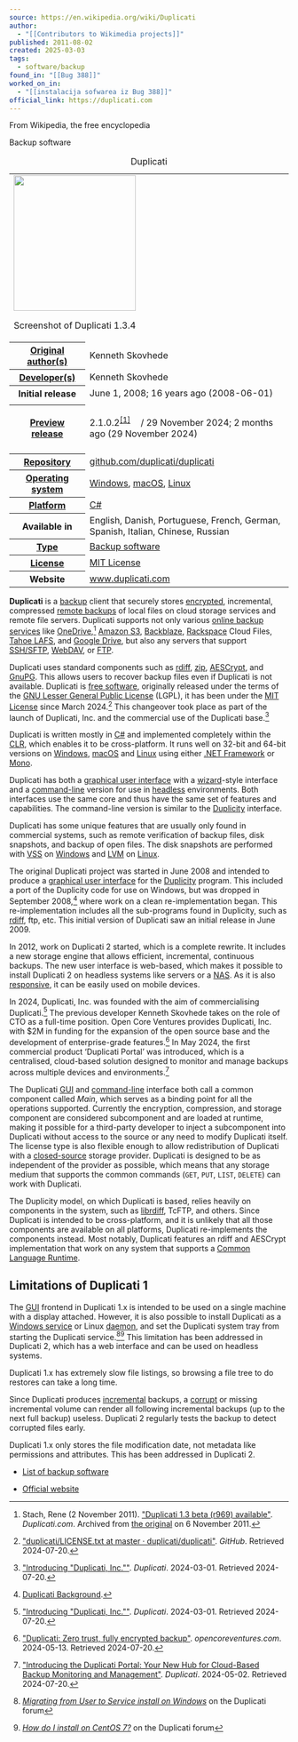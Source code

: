 ```yaml
---
source: https://en.wikipedia.org/wiki/Duplicati
author:
  - "[[Contributors to Wikimedia projects]]"
published: 2011-08-02
created: 2025-03-03
tags:
  - software/backup
found_in: "[[Bug 388]]"
worked_on_in:
  - "[[instalacija sofwarea iz Bug 388]]"
official_link: https://duplicati.com
---
```

From Wikipedia, the free encyclopedia

Backup software

<table><caption>Duplicati</caption><tbody><tr><td colspan="2"><span><a href="https://en.wikipedia.org/wiki/File:Duplicati_1.3.4.png"><img src="https://upload.wikimedia.org/wikipedia/commons/thumb/8/8f/Duplicati_1.3.4.png/220px-Duplicati_1.3.4.png" width="220" height="244"></a></span><p>Screenshot of Duplicati 1.3.4</p></td></tr><tr><th scope="row"><a href="https://en.wikipedia.org/wiki/Programmer">Original author(s)</a></th><td>Kenneth Skovhede</td></tr><tr><th scope="row"><a href="https://en.wikipedia.org/wiki/Programmer">Developer(s)</a></th><td>Kenneth Skovhede</td></tr><tr><th scope="row">Initial release</th><td>June&nbsp;1, 2008<span>; 16 years ago</span><span>&nbsp;(<span>2008-06-01</span>)</span></td></tr><tr><td colspan="2"></td></tr><tr><th scope="row"><a href="https://en.wikipedia.org/wiki/Software_release_life_cycle#Beta">Preview release</a></th><td><p>2.1.0.2<sup><a href="https://en.wikipedia.org/wiki/#cite_note-wikidata-0d30ab04e540f539a26a9408e7ecbe7521675591-v18-1"><span>[</span>1<span>]</span></a></sup>&nbsp;<span><a href="https://www.wikidata.org/wiki/Q1266534?uselang=en#P348"><img src="https://upload.wikimedia.org/wikipedia/en/thumb/8/8a/OOjs_UI_icon_edit-ltr-progressive.svg/10px-OOjs_UI_icon_edit-ltr-progressive.svg.png" width="10" height="10"></a></span> / 29 November 2024<span>; 2 months ago</span><span>&nbsp;(<span>29 November 2024</span>)</span></p></td></tr><tr><td colspan="2"></td></tr><tr><th scope="row"><a href="https://en.wikipedia.org/wiki/Repository_(version_control)">Repository</a></th><td><span><a href="https://github.com/duplicati/duplicati">github<wbr>.com<wbr>/duplicati<wbr>/duplicati</a></span></td></tr><tr><th scope="row"><a href="https://en.wikipedia.org/wiki/Operating_system">Operating system</a></th><td><a href="https://en.wikipedia.org/wiki/Windows">Windows</a>, <a href="https://en.wikipedia.org/wiki/MacOS">macOS</a>, <a href="https://en.wikipedia.org/wiki/Linux">Linux</a></td></tr><tr><th scope="row"><a href="https://en.wikipedia.org/wiki/Computing_platform">Platform</a></th><td><a href="https://en.wikipedia.org/wiki/C_Sharp_(programming_language)">C#</a></td></tr><tr><th scope="row">Available in</th><td>English, Danish, Portuguese, French, German, Spanish, Italian, Chinese, Russian</td></tr><tr><th scope="row"><a href="https://en.wikipedia.org/wiki/Software_categories#Categorization_approaches">Type</a></th><td><a href="https://en.wikipedia.org/wiki/Backup_software">Backup software</a></td></tr><tr><th scope="row"><a href="https://en.wikipedia.org/wiki/Software_license">License</a></th><td><a href="https://en.wikipedia.org/wiki/MIT_License">MIT License</a></td></tr><tr><th scope="row">Website</th><td><span><a href="https://www.duplicati.com/">www<wbr>.duplicati<wbr>.com</a></span></td></tr></tbody></table>

**Duplicati** is a [backup](https://en.wikipedia.org/wiki/Backup "Backup") client that securely stores [encrypted](https://en.wikipedia.org/wiki/Encryption "Encryption"), incremental, compressed [remote backups](https://en.wikipedia.org/wiki/Remote_backup "Remote backup") of local files on cloud storage services and remote file servers. Duplicati supports not only various [online backup services](https://en.wikipedia.org/wiki/Comparison_of_online_backup_services "Comparison of online backup services") like [OneDrive](https://en.wikipedia.org/wiki/OneDrive "OneDrive"),[^skydrive_support-2] [Amazon S3](https://en.wikipedia.org/wiki/Amazon_S3 "Amazon S3"), [Backblaze](https://en.wikipedia.org/wiki/Backblaze "Backblaze"), [Rackspace](https://en.wikipedia.org/wiki/Rackspace "Rackspace") Cloud Files, [Tahoe LAFS](https://en.wikipedia.org/wiki/Tahoe_Least-Authority_Filesystem "Tahoe Least-Authority Filesystem"), and [Google Drive](https://en.wikipedia.org/wiki/Google_Drive "Google Drive"), but also any servers that support [SSH/SFTP](https://en.wikipedia.org/wiki/SSH_File_Transfer_Protocol "SSH File Transfer Protocol"), [WebDAV](https://en.wikipedia.org/wiki/WebDAV "WebDAV"), or [FTP](https://en.wikipedia.org/wiki/File_Transfer_Protocol "File Transfer Protocol").

Duplicati uses standard components such as [rdiff](https://en.wikipedia.org/wiki/Rdiff "Rdiff"), [zip](https://en.wikipedia.org/wiki/Zip_\(file_format\) "Zip (file format)"), [AESCrypt](https://en.wikipedia.org/w/index.php?title=AESCrypt&action=edit&redlink=1 "AESCrypt (page does not exist)"), and [GnuPG](https://en.wikipedia.org/wiki/GnuPG "GnuPG"). This allows users to recover backup files even if Duplicati is not available. Duplicati is [free software](https://en.wikipedia.org/wiki/Free_software "Free software"), originally released under the terms of the [GNU Lesser General Public License](https://en.wikipedia.org/wiki/GNU_Lesser_General_Public_License "GNU Lesser General Public License") (LGPL), it has been under the [MIT License](https://en.wikipedia.org/wiki/MIT_License "MIT License") since March 2024.[^3] This changeover took place as part of the launch of Duplicati, Inc. and the commercial use of the Duplicati base.[^4]

Duplicati is written mostly in [C#](https://en.wikipedia.org/wiki/C_Sharp_\(programming_language\) "C Sharp (programming language)") and implemented completely within the [CLR](https://en.wikipedia.org/wiki/Common_Language_Runtime "Common Language Runtime"), which enables it to be cross-platform. It runs well on 32-bit and 64-bit versions on [Windows](https://en.wikipedia.org/wiki/Windows "Windows"), [macOS](https://en.wikipedia.org/wiki/MacOS "MacOS") and [Linux](https://en.wikipedia.org/wiki/Linux "Linux") using either [.NET Framework](https://en.wikipedia.org/wiki/.NET_Framework ".NET Framework") or [Mono](https://en.wikipedia.org/wiki/Mono_\(software\) "Mono (software)").

Duplicati has both a [graphical user interface](https://en.wikipedia.org/wiki/Graphical_user_interfaces "Graphical user interfaces") with a [wizard](https://en.wikipedia.org/wiki/Wizard_\(software\) "Wizard (software)")\-style interface and a [command-line](https://en.wikipedia.org/wiki/Command-line "Command-line") version for use in [headless](https://en.wikipedia.org/wiki/Headless_system "Headless system") environments. Both interfaces use the same core and thus have the same set of features and capabilities. The command-line version is similar to the [Duplicity](https://en.wikipedia.org/wiki/Duplicity_\(software\) "Duplicity (software)") interface.

Duplicati has some unique features that are usually only found in commercial systems, such as remote verification of backup files, disk snapshots, and backup of open files. The disk snapshots are performed with [VSS](https://en.wikipedia.org/wiki/Shadow_Copy "Shadow Copy") on [Windows](https://en.wikipedia.org/wiki/Windows "Windows") and [LVM](https://en.wikipedia.org/wiki/Logical_volume_management "Logical volume management") on [Linux](https://en.wikipedia.org/wiki/Linux "Linux").

The original Duplicati project was started in June 2008 and intended to produce a [graphical user interface](https://en.wikipedia.org/wiki/Graphical_user_interfaces "Graphical user interfaces") for the [Duplicity](https://en.wikipedia.org/wiki/Duplicity_\(software\) "Duplicity (software)") program. This included a port of the Duplicity code for use on Windows, but was dropped in September 2008,[^duplicati_background-5] where work on a clean re-implementation began. This re-implementation includes all the sub-programs found in Duplicity, such as [rdiff](https://en.wikipedia.org/wiki/Rdiff "Rdiff"), ftp, etc. This initial version of Duplicati saw an initial release in June 2009.

In 2012, work on Duplicati 2 started, which is a complete rewrite. It includes a new storage engine that allows efficient, incremental, continuous backups. The new user interface is web-based, which makes it possible to install Duplicati 2 on headless systems like servers or a [NAS](https://en.wikipedia.org/wiki/Network-attached_storage "Network-attached storage"). As it is also [responsive](https://en.wikipedia.org/wiki/Responsive_web_design "Responsive web design"), it can be easily used on mobile devices.

In 2024, Duplicati, Inc. was founded with the aim of commercialising Duplicati.[^6] The previous developer Kenneth Skovhede takes on the role of CTO as a full-time position. Open Core Ventures provides Duplicati, Inc. with $2M in funding for the expansion of the open source base and the development of enterprise-grade features.[^7] In May 2024, the first commercial product ‘Duplicati Portal’ was introduced, which is a centralised, cloud-based solution designed to monitor and manage backups across multiple devices and environments.[^8]

The Duplicati [GUI](https://en.wikipedia.org/wiki/Graphical_user_interfaces "Graphical user interfaces") and [command-line](https://en.wikipedia.org/wiki/Command-line "Command-line") interface both call a common component called *Main*, which serves as a binding point for all the operations supported. Currently the encryption, compression, and storage component are considered subcomponent and are loaded at runtime, making it possible for a third-party developer to inject a subcomponent into Duplicati without access to the source or any need to modify Duplicati itself. The license type is also flexible enough to allow redistribution of Duplicati with a [closed-source](https://en.wikipedia.org/wiki/Proprietary_software "Proprietary software") storage provider. Duplicati is designed to be as independent of the provider as possible, which means that any storage medium that supports the common commands (`GET`, `PUT`, `LIST`, `DELETE`) can work with Duplicati.

The Duplicity model, on which Duplicati is based, relies heavily on components in the system, such as [librdiff](https://en.wikipedia.org/wiki/Rdiff "Rdiff"), TcFTP, and others. Since Duplicati is intended to be cross-platform, and it is unlikely that all those components are available on all platforms, Duplicati re-implements the components instead. Most notably, Duplicati features an rdiff and AESCrypt implementation that work on any system that supports a [Common Language Runtime](https://en.wikipedia.org/wiki/Common_Language_Runtime "Common Language Runtime").

## Limitations of Duplicati 1

The [GUI](https://en.wikipedia.org/wiki/Graphical_user_interfaces "Graphical user interfaces") frontend in Duplicati 1.x is intended to be used on a single machine with a display attached. However, it is also possible to install Duplicati as a [Windows service](https://en.wikipedia.org/wiki/Windows_service "Windows service") or Linux [daemon](https://en.wikipedia.org/wiki/Daemon_\(computing\) "Daemon (computing)"), and set the Duplicati system tray from starting the Duplicati service.[^9][^10] This limitation has been addressed in Duplicati 2, which has a web interface and can be used on headless systems.

Duplicati 1.x has extremely slow file listings, so browsing a file tree to do restores can take a long time.

Since Duplicati produces [incremental](https://en.wikipedia.org/wiki/Incremental_backup "Incremental backup") backups, a [corrupt](https://en.wikipedia.org/wiki/Data_corruption "Data corruption") or missing incremental volume can render all following incremental backups (up to the next full backup) useless. Duplicati 2 regularly tests the backup to detect corrupted files early.

Duplicati 1.x only stores the file modification date, not metadata like permissions and attributes. This has been addressed in Duplicati 2.

- [List of backup software](https://en.wikipedia.org/wiki/List_of_backup_software "List of backup software")

[^wikidata-0d30ab04e540f539a26a9408e7ecbe7521675591-v18-1]: ["v2.1.0.2\_beta\_2024-11-29"](https://github.com/duplicati/duplicati/releases/tag/v2.1.0.2_beta_2024-11-29). Retrieved 25 December 2024.

[^skydrive_support-2]: Stach, Rene (2 November 2011). ["Duplicati 1.3 beta (r969) available"](https://web.archive.org/web/20111106154924/http://www.duplicati.com/news/duplicati13betar969available). *Duplicati.com*. Archived from [the original](http://www.duplicati.com/news/duplicati13betar969available) on 6 November 2011.

[^3]: ["duplicati/LICENSE.txt at master · duplicati/duplicati"](https://github.com/duplicati/duplicati/blob/master/LICENSE.txt). *GitHub*. Retrieved 2024-07-20.

[^4]: ["Introducing "Duplicati, Inc.""](https://forum.duplicati.com/t/introducing-duplicati-inc/17491). *Duplicati*. 2024-03-01. Retrieved 2024-07-20.

[^duplicati_background-5]: [Duplicati Background](https://code.google.com/p/duplicati/wiki/DuplicatiBackground).

[^6]: ["Introducing "Duplicati, Inc.""](https://forum.duplicati.com/t/introducing-duplicati-inc/17491). *Duplicati*. 2024-03-01. Retrieved 2024-07-20.

[^7]: ["Duplicati: Zero trust, fully encrypted backup"](https://opencoreventures.com/blog/2024-05-duplicati-zero-trust-encrypted-backup/). *opencoreventures.com*. 2024-05-13. Retrieved 2024-07-20.

[^8]: ["Introducing the Duplicati Portal: Your New Hub for Cloud-Based Backup Monitoring and Management"](https://forum.duplicati.com/t/introducing-the-duplicati-portal-your-new-hub-for-cloud-based-backup-monitoring-and-management/17855). *Duplicati*. 2024-05-02. Retrieved 2024-07-20.

[^9]: *[Migrating from User to Service install on Windows](https://forum.duplicati.com/t/migrating-from-user-to-service-install-on-windows/660/3)* on the Duplicati forum

[^10]: *[How do I install on CentOS 7?](https://forum.duplicati.com/t/how-do-i-install-on-centos-7/1024/12?u=kenkendk)* on the Duplicati forum

- [Official website](https://www.duplicati.com/)